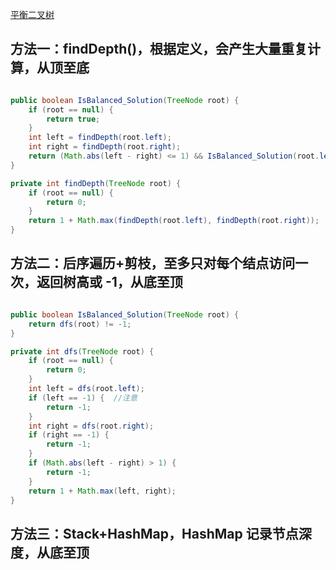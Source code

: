 [平衡二叉树](https://www.nowcoder.com/practice/8b3b95850edb4115918ecebdf1b4d222?tpId=13&tqId=11192&tPage=1&rp=1&ru=/ta/coding-interviews&qru=/ta/coding-interviews/question-ranking&from=cyc_github)

## 方法一：findDepth()，根据定义，会产生大量重复计算，从顶至底

```java

public boolean IsBalanced_Solution(TreeNode root) {
    if (root == null) {
        return true;
    }
    int left = findDepth(root.left);
    int right = findDepth(root.right);
    return (Math.abs(left - right) <= 1) && IsBalanced_Solution(root.left) && IsBalanced_Solution(root.right);
}

private int findDepth(TreeNode root) {
    if (root == null) {
        return 0;
    }
    return 1 + Math.max(findDepth(root.left), findDepth(root.right));
}

```

## 方法二：后序遍历+剪枝，至多只对每个结点访问一次，返回树高或 -1，从底至顶

```java

public boolean IsBalanced_Solution(TreeNode root) {
    return dfs(root) != -1;
}

private int dfs(TreeNode root) {
    if (root == null) {
        return 0;
    }
    int left = dfs(root.left);
    if (left == -1) {  //注意
        return -1;
    }
    int right = dfs(root.right);
    if (right == -1) {
        return -1;
    }
    if (Math.abs(left - right) > 1) {
        return -1;
    }
    return 1 + Math.max(left, right);
}

```

## 方法三：Stack+HashMap，HashMap 记录节点深度，从底至顶
